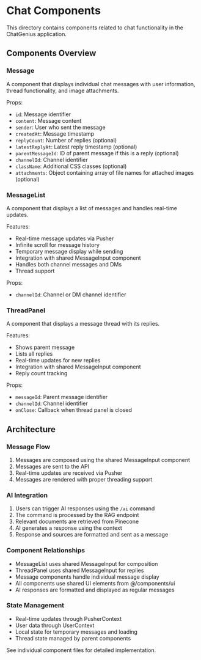 # Chat Components

This directory contains components related to chat functionality in the ChatGenius application.

## Components Overview

### Message
A component that displays individual chat messages with user information, thread functionality, and image attachments.

Props:
- `id`: Message identifier
- `content`: Message content
- `sender`: User who sent the message
- `createdAt`: Message timestamp
- `replyCount`: Number of replies (optional)
- `latestReplyAt`: Latest reply timestamp (optional)
- `parentMessageId`: ID of parent message if this is a reply (optional)
- `channelId`: Channel identifier
- `className`: Additional CSS classes (optional)
- `attachments`: Object containing array of file names for attached images (optional)

### MessageList
A component that displays a list of messages and handles real-time updates.

Features:
- Real-time message updates via Pusher
- Infinite scroll for message history
- Temporary message display while sending
- Integration with shared MessageInput component
- Handles both channel messages and DMs
- Thread support

Props:
- `channelId`: Channel or DM channel identifier

### ThreadPanel
A component that displays a message thread with its replies.

Features:
- Shows parent message
- Lists all replies
- Real-time updates for new replies
- Integration with shared MessageInput component
- Reply count tracking

Props:
- `messageId`: Parent message identifier
- `channelId`: Channel identifier
- `onClose`: Callback when thread panel is closed

## Architecture

### Message Flow
1. Messages are composed using the shared MessageInput component
2. Messages are sent to the API
3. Real-time updates are received via Pusher
4. Messages are rendered with proper threading support

### AI Integration
1. Users can trigger AI responses using the `/ai` command
2. The command is processed by the RAG endpoint
3. Relevant documents are retrieved from Pinecone
4. AI generates a response using the context
5. Response and sources are formatted and sent as a message

### Component Relationships
- MessageList uses shared MessageInput for composition
- ThreadPanel uses shared MessageInput for replies
- Message components handle individual message display
- All components use shared UI elements from @/components/ui
- AI responses are formatted and displayed as regular messages

### State Management
- Real-time updates through PusherContext
- User data through UserContext
- Local state for temporary messages and loading
- Thread state managed by parent components

See individual component files for detailed implementation. 
